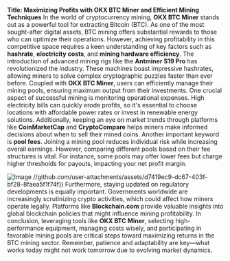 **Title: Maximizing Profits with OKX BTC Miner and Efficient Mining Techniques**
In the world of cryptocurrency mining, **OKX BTC Miner** stands out as a powerful tool for extracting Bitcoin (BTC). As one of the most sought-after digital assets, BTC mining offers substantial rewards to those who can optimize their operations. However, achieving profitability in this competitive space requires a keen understanding of key factors such as **hashrate**, **electricity costs**, and **mining hardware efficiency**.
The introduction of advanced mining rigs like the **Antminer S19 Pro** has revolutionized the industry. These machines boast impressive hashrates, allowing miners to solve complex cryptographic puzzles faster than ever before. Coupled with **OKX BTC Miner**, users can efficiently manage their mining pools, ensuring maximum output from their investments. 
One crucial aspect of successful mining is monitoring operational expenses. High electricity bills can quickly erode profits, so it's essential to choose locations with affordable power rates or invest in renewable energy solutions. Additionally, keeping an eye on market trends through platforms like **CoinMarketCap** and **CryptoCompare** helps miners make informed decisions about when to sell their mined coins.
Another important keyword is **pool fees**. Joining a mining pool reduces individual risk while increasing overall earnings. However, comparing different pools based on their fee structures is vital. For instance, some pools may offer lower fees but charge higher thresholds for payouts, impacting your net profit margin.

![Image](https://github.com/user-attachments/assets/d7419ec9-dc67-403f-bf28-8faea5f1f74f)
 //github.com/user-attachments/assets/d7419ec9-dc67-403f-bf28-8faea5f1f74f))
Furthermore, staying updated on regulatory developments is equally important. Governments worldwide are increasingly scrutinizing crypto activities, which could affect how miners operate legally. Platforms like **Blockchain.com** provide valuable insights into global blockchain policies that might influence mining profitability.
In conclusion, leveraging tools like **OKX BTC Miner**, selecting high-performance equipment, managing costs wisely, and participating in favorable mining pools are critical steps toward maximizing returns in the BTC mining sector. Remember, patience and adaptability are key—what works today might not work tomorrow due to evolving market dynamics.
